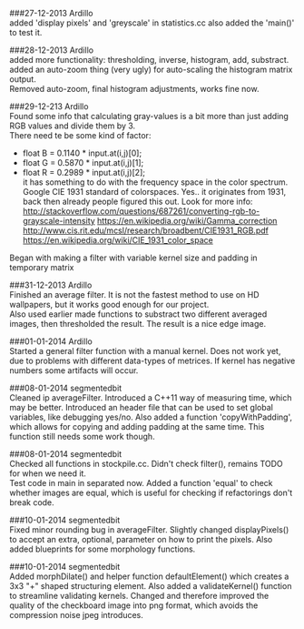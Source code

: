 ###27-12-2013 Ardillo<br>
added 'display pixels' and 'greyscale' in statistics.cc also added the 'main()' to test it.

###28-12-2013 Ardillo<br>
added more functionality: thresholding, inverse, histogram, add, substract.<br>
added an auto-zoom thing (very ugly) for auto-scaling the histogram matrix output.<br>
Removed auto-zoom, final histogram adjustments, works fine now.

###29-12-213 Ardillo<br>
Found some info that calculating gray-values is a bit more than just adding RGB values and divide them by 3.<br>
There need te be some kind of factor:
- float B = 0.1140 * input.at<Vec3b>(i,j)[0];
- float G = 0.5870 * input.at<Vec3b>(i,j)[1];
- float R = 0.2989 * input.at<Vec3b>(i,j)[2];<br>
it has something to do with the frequency space in the color spectrum. Google CIE 1931 standard of colorspaces.
Yes.. it originates from 1931, back then already people figured this out.
Look for more info:
http://stackoverflow.com/questions/687261/converting-rgb-to-grayscale-intensity
https://en.wikipedia.org/wiki/Gamma_correction
http://www.cis.rit.edu/mcsl/research/broadbent/CIE1931_RGB.pdf
https://en.wikipedia.org/wiki/CIE_1931_color_space

Began with making a filter with variable kernel size and padding in temporary matrix

###31-12-2013 Ardillo<br>
Finished an average filter. It is not the fastest method to use on HD wallpapers, but it works good enough for our project.<br>
Also used earlier made functions to substract two different averaged images, then thresholded the result.
The result is a nice edge image.

###01-01-2014 Ardillo<br>
Started a general filter function with a manual kernel. Does not work yet, due to problems with different data-types
of metrices. If kernel has negative numbers some artifacts will occur.

###08-01-2014 segmentedbit<br>
Cleaned ip averageFilter. Introduced a C++11 way of measuring time, which may be better. Introduced an header file that can be used to
set global variables, like debugging yes/no. Also added a function 'copyWithPadding', which allows for copying and adding padding at the same time.
This function still needs some work though.

###08-01-2014 segmentedbit<br>
Checked all functions in stockpile.cc. Didn't check filter(), remains TODO for when we need it.<br>
Test code in main in separated now. Added a function 'equal' to check whether images are equal, which is useful for checking if refactorings don't break code.

###10-01-2014 segmentedbit<br>
Fixed minor rounding bug in averageFilter. Slightly changed displayPixels() to accept an extra, optional, parameter on how to print the pixels. Also added blueprints for some morphology functions.

###10-01-2014 segmentedbit<br>
Added morphDilate() and helper function defaultElement() which creates a 3x3 "+" shaped structuring element. Also added a validateKernel() function to streamline validating kernels. Changed and therefore improved the quality of the checkboard image into png format, which avoids the compression noise jpeg introduces.
